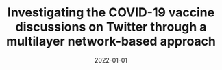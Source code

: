 ---
title: 'Investigating the COVID-19 vaccine discussions on Twitter through a multilayer network-based approach'
collection: publications
permalink: /publication/2022-Information Processing and Management-Investigating-the.md
excerpt: 'G. Bonifazi, B. Breve, S. Cirillo, E. Corradini, L. Virgili'
date: 2022-01-01
venue: 'Information Processing and Management'
link: 'https://doi.org/10.1016/j.ipm.2022.103095'
location: 'DII, Polytechnic University of Marche, Italy; DI, University of Salerno, Via Giovanni Paolo II 132, (SA), Fisciano, 84084, Italy'
---